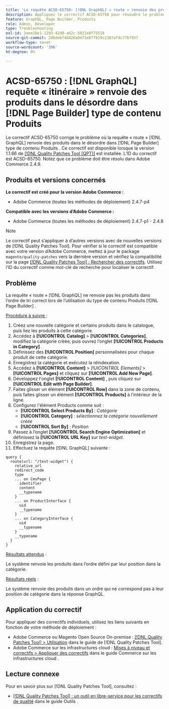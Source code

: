 ```yaml
---
title: 'La requête ACSD-65750: [!DNL GraphQL] « route » renvoie des produits dans le désordre dans le type  [!DNL Page Builder]  contenu Products'
description: Appliquez le correctif ACSD-65750 pour résoudre le problème d’Adobe Commerce où la requête « itinéraire » de GraphQL renvoie des produits dans le désordre du type  [!DNL Page Builder]  contenu Products.
feature: GraphQL, Page Builder, Products
role: Admin, Developer
type: Troubleshooting
exl-id: 3aee28e1-1293-42d0-a62c-5021e8f75518
source-git-commit: 2d6debf4d426a0473eb77919c2307afdc77bf937
workflow-type: tm+mt
source-wordcount: '396'
ht-degree: 0%

---
```


# ACSD-65750 : [!DNL GraphQL] requête « itinéraire » renvoie des produits dans le désordre dans [!DNL Page Builder] type de contenu Produits

Le correctif ACSD-65750 corrige le problème où la requête « route » [!DNL GraphQL] renvoie des produits dans le désordre dans [!DNL Page Builder] type de contenu Produits . Ce correctif est disponible lorsque la version 1.1.66 de [[!DNL Quality Patches Tool (QPT)]](/help/tools/quality-patches-tool/quality-patches-tool-to-self-serve-quality-patches.md) est installée. L’ID du correctif est ACSD-65750. Notez que ce problème doit être résolu dans Adobe Commerce 2.4.9.

## Produits et versions concernés

**Le correctif est créé pour la version Adobe Commerce :**

* Adobe Commerce (toutes les méthodes de déploiement) 2.4.7-p4

**Compatible avec les versions d’Adobe Commerce :**

* Adobe Commerce (toutes les méthodes de déploiement) 2.4.7-p1 - 2.4.8

>[!NOTE]
>
>Le correctif peut s’appliquer à d’autres versions avec de nouvelles versions de [!DNL Quality Patches Tool]. Pour vérifier si le correctif est compatible avec votre version d’Adobe Commerce, mettez à jour le package `magento/quality-patches` vers la dernière version et vérifiez la compatibilité sur la page [[!DNL Quality Patches Tool] : Rechercher des correctifs](https://experienceleague.adobe.com/tools/commerce-quality-patches/index.html?lang=fr). Utilisez l’ID du correctif comme mot-clé de recherche pour localiser le correctif.

## Problème

La requête « route » [!DNL GraphQL] ne renvoie pas les produits dans l’ordre de tri correct lors de l’utilisation du type de contenu Produits [!DNL Page Builder] .

<u>Procédure à suivre </u> :

1. Créez une nouvelle catégorie et certains produits dans le catalogue, puis liez les produits à cette catégorie.
1. Accédez à **[!UICONTROL Catalog]** > **[!UICONTROL Categories]**, modifiez la catégorie créée, puis ouvrez l’onglet **[!UICONTROL Products in Category]** .
1. Définissez des **[!UICONTROL Position]** personnalisées pour chaque produit de cette catégorie.
1. Enregistrez la catégorie et exécutez la réindexation.
1. Accédez à **[!UICONTROL Content]** > *[!UICONTROL Elements]* > **[!UICONTROL Pages]** et cliquez sur **[!UICONTROL Add New Page]**.
1. Développez l&#39;onglet **[!UICONTROL Content]** , puis cliquez sur **[!UICONTROL Edit with Page Builder]**.
1. Faites glisser un élément **[!UICONTROL Row]** dans la zone de contenu, puis faites glisser un élément **[!UICONTROL Products]** à l’intérieur de la ligne.
1. Configurez l&#39;élément Products comme suit :
   * **[!UICONTROL Select Products By]** : *Catégorie*
   * **[!UICONTROL Category]** : *sélectionnez la catégorie nouvellement créée*
   * **[!UICONTROL Sort By]** : *Position*
1. Passez à l’onglet **[!UICONTROL Search Engine Optimization]** et définissez la **[!UICONTROL URL Key]** sur *test-widget*.
1. Enregistrez la page.
1. Effectuez la requête [!DNL GraphQL] suivante :

```
query {
  route(url: "/test-widget") {
    relative_url
    redirect_code
    type
    ... on CmsPage {
      identifier
      content
      __typename
    }
    ... on ProductInterface {
      uid
      __typename
    }
    ... on CategoryInterface {
      uid
      __typename
    }
    __typename
  }
}
```

<u>Résultats attendus</u> :

Le système renvoie les produits dans l’ordre défini par leur position dans la catégorie.

<u>Résultats réels</u> :

Le système renvoie des produits dans un ordre qui ne correspond pas à leur position de catégorie dans la réponse GraphQL.

## Application du correctif

Pour appliquer des correctifs individuels, utilisez les liens suivants en fonction de votre méthode de déploiement :

* Adobe Commerce ou Magento Open Source On-premise : [[!DNL Quality Patches Tool] > Utilisation](/help/tools/quality-patches-tool/usage.md) dans le guide de [!DNL Quality Patches Tool].
* Adobe Commerce sur les infrastructures cloud : [Mises à niveau et correctifs > Appliquer des correctifs](https://experienceleague.adobe.com/docs/commerce-cloud-service/user-guide/develop/upgrade/apply-patches.html?lang=fr) dans le guide Commerce sur les infrastructures cloud .

## Lecture connexe

Pour en savoir plus sur [!DNL Quality Patches Tool], consultez :

* [[!DNL Quality Patches Tool] : un outil en libre-service pour les correctifs de qualité](/help/tools/quality-patches-tool/quality-patches-tool-to-self-serve-quality-patches.md) dans le guide Outils .
